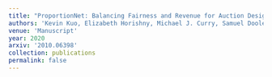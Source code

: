 ```yaml
---
title: "ProportionNet: Balancing Fairness and Revenue for Auction Design with Deep Learning"
authors: 'Kevin Kuo, Elizabeth Horishny, Michael J. Curry, Samuel Dooley, Ping-yeh Chiang, Tom Goldstein, and John P. Dickerson'
venue: 'Manuscript'
year: 2020
arxiv: '2010.06398'
collection: publications
permalink: false
---
```

